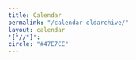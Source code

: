 ```yaml
---
title: Calendar
permalink: "/calendar-oldarchive/"
layout: calendar
'["//"]': 
circle: "#47E7CE"
---
```


